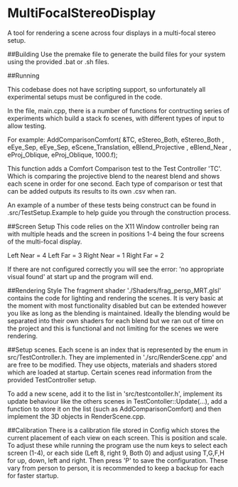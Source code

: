 # MultiFocalStereoDisplay

A tool for rendering a scene across four displays in a multi-focal stereo setup.

##Building
Use the premake file to generate the build files for your system using the provided .bat or .sh files.


##Running

This codebase does not have scripting support, so unfortunately all experimental setups must be configured in the code.

In the file, main.cpp, there is a number of functions for contructing  series of experiments which build a stack fo scenes, with different types of input to allow testing.

For example:
  AddComparisonComfort( &TC,  eStereo_Both, eStereo_Both , eEye_Sep, eEye_Sep, eScene_Translation, eBlend_Projective , eBlend_Near			, eProj_Oblique, eProj_Oblique, 1000.f);
  
This function adds a Comfort Comparison test to the Test Controller 'TC'. Which is comparing the projective blend to the nearest blend and shows each scene in order for one second. Each type of comparison or test that can be added outputs its results to its own .csv when ran.

An example of a number of these tests being construct can be found in .src/TestSetup.Example to help guide you through the construction process.

##Screen Setup
This code relies on the X11 Window controller being ran with multiple heads and the screen in positions 1-4 being the four screens of the multi-focal display.  

Left Near = 4
Left Far = 3
Right Near = 1
Right Far = 2

If there are not configured correctly you will see the error: 'no appropriate visual found' at start up and the program will end.

##Rendering Style
The fragment shader './Shaders/frag_persp_MRT.glsl' contains the code for lighting and rendering the scenes. It is very basic at the moment with most functionality disabled but can be extended however you like as long as the blending is maintained. Ideally the blending would be separated into their own shaders for each blend but we ran out of time on the project and this is functional and not limiting for the scenes we were rendering.

##Setup scenes.
Each scene is an index that is represented by the enum in src/TestController.h. They are implemented in './src/RenderScene.cpp' and are free to be modified. They use objects, materials and shaders stored which are loaded at startup. Certain scenes read information from the provided TestController setup. 

To add a new scene, add it to the list in 'src/testcontoller.h', implement its update behaviour like the others scenes in TestContoller::Update(...), add a function to store it on the list (such as AddComparisonComfort) and then implement the 3D objects in RenderScene.cpp.

##Calibration
There is a calibration file stored in Config which stores the current placement of each view on each screen. This is position and scale. To adjust these while running the program use the num keys to select each screen (1-4), or each side (Left 8, right 9, Both 0) and adjust using T,G,F,H for up, down, left and right. Then press 'P' to save the configuration. These vary from person to person, it is recommended to keep a backup for each for faster startup.





